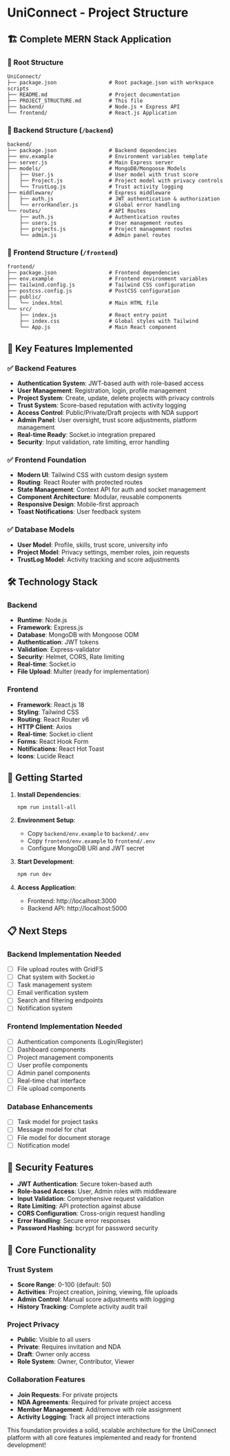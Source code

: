 # UniConnect - Project Structure

## 🏗️ Complete MERN Stack Application

### 📁 Root Structure
```
UniConnect/
├── package.json                 # Root package.json with workspace scripts
├── README.md                    # Project documentation
├── PROJECT_STRUCTURE.md         # This file
├── backend/                     # Node.js + Express API
└── frontend/                    # React.js Application
```

### 🔧 Backend Structure (`/backend`)
```
backend/
├── package.json                 # Backend dependencies
├── env.example                  # Environment variables template
├── server.js                    # Main Express server
├── models/                      # MongoDB/Mongoose Models
│   ├── User.js                  # User model with trust score
│   ├── Project.js               # Project model with privacy controls
│   └── TrustLog.js              # Trust activity logging
├── middleware/                  # Express middleware
│   ├── auth.js                  # JWT authentication & authorization
│   └── errorHandler.js          # Global error handling
└── routes/                      # API Routes
    ├── auth.js                  # Authentication routes
    ├── users.js                 # User management routes
    ├── projects.js              # Project management routes
    └── admin.js                 # Admin panel routes
```

### 🎨 Frontend Structure (`/frontend`)
```
frontend/
├── package.json                 # Frontend dependencies
├── env.example                  # Frontend environment variables
├── tailwind.config.js           # Tailwind CSS configuration
├── postcss.config.js            # PostCSS configuration
├── public/
│   └── index.html               # Main HTML file
└── src/
    ├── index.js                 # React entry point
    ├── index.css                # Global styles with Tailwind
    └── App.js                   # Main React component
```

## 🚀 Key Features Implemented

### ✅ Backend Features
- **Authentication System**: JWT-based auth with role-based access
- **User Management**: Registration, login, profile management
- **Project System**: Create, update, delete projects with privacy controls
- **Trust System**: Score-based reputation with activity logging
- **Access Control**: Public/Private/Draft projects with NDA support
- **Admin Panel**: User oversight, trust score adjustments, platform management
- **Real-time Ready**: Socket.io integration prepared
- **Security**: Input validation, rate limiting, error handling

### ✅ Frontend Foundation
- **Modern UI**: Tailwind CSS with custom design system
- **Routing**: React Router with protected routes
- **State Management**: Context API for auth and socket management
- **Component Architecture**: Modular, reusable components
- **Responsive Design**: Mobile-first approach
- **Toast Notifications**: User feedback system

### ✅ Database Models
- **User Model**: Profile, skills, trust score, university info
- **Project Model**: Privacy settings, member roles, join requests
- **TrustLog Model**: Activity tracking and score adjustments

## 🛠️ Technology Stack

### Backend
- **Runtime**: Node.js
- **Framework**: Express.js
- **Database**: MongoDB with Mongoose ODM
- **Authentication**: JWT tokens
- **Validation**: Express-validator
- **Security**: Helmet, CORS, Rate limiting
- **Real-time**: Socket.io
- **File Upload**: Multer (ready for implementation)

### Frontend
- **Framework**: React.js 18
- **Styling**: Tailwind CSS
- **Routing**: React Router v6
- **HTTP Client**: Axios
- **Real-time**: Socket.io client
- **Forms**: React Hook Form
- **Notifications**: React Hot Toast
- **Icons**: Lucide React

## 🚀 Getting Started

1. **Install Dependencies**:
   ```bash
   npm run install-all
   ```

2. **Environment Setup**:
   - Copy `backend/env.example` to `backend/.env`
   - Copy `frontend/env.example` to `frontend/.env`
   - Configure MongoDB URI and JWT secret

3. **Start Development**:
   ```bash
   npm run dev
   ```

4. **Access Application**:
   - Frontend: http://localhost:3000
   - Backend API: http://localhost:5000

## 📋 Next Steps

### Backend Implementation Needed
- [ ] File upload routes with GridFS
- [ ] Chat system with Socket.io
- [ ] Task management system
- [ ] Email verification system
- [ ] Search and filtering endpoints
- [ ] Notification system

### Frontend Implementation Needed
- [ ] Authentication components (Login/Register)
- [ ] Dashboard components
- [ ] Project management components
- [ ] User profile components
- [ ] Admin panel components
- [ ] Real-time chat interface
- [ ] File upload components

### Database Enhancements
- [ ] Task model for project tasks
- [ ] Message model for chat
- [ ] File model for document storage
- [ ] Notification model

## 🔐 Security Features

- **JWT Authentication**: Secure token-based auth
- **Role-based Access**: User, Admin roles with middleware
- **Input Validation**: Comprehensive request validation
- **Rate Limiting**: API protection against abuse
- **CORS Configuration**: Cross-origin request handling
- **Error Handling**: Secure error responses
- **Password Hashing**: bcrypt for password security

## 🎯 Core Functionality

### Trust System
- **Score Range**: 0-100 (default: 50)
- **Activities**: Project creation, joining, viewing, file uploads
- **Admin Control**: Manual score adjustments with logging
- **History Tracking**: Complete activity audit trail

### Project Privacy
- **Public**: Visible to all users
- **Private**: Requires invitation and NDA
- **Draft**: Owner only access
- **Role System**: Owner, Contributor, Viewer

### Collaboration Features
- **Join Requests**: For private projects
- **NDA Agreements**: Required for private project access
- **Member Management**: Add/remove with role assignment
- **Activity Logging**: Track all project interactions

This foundation provides a solid, scalable architecture for the UniConnect platform with all core features implemented and ready for frontend development! 